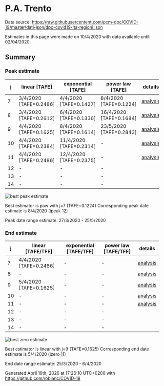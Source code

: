 # P.A. Trento


Data source: https://raw.githubusercontent.com/pcm-dpc/COVID-19/master/dati-json/dpc-covid19-ita-regioni.json

Estimates in this page were made on 10/4/2020 with data available until 02/04/2020.


## Summary 

### Peak estimate 
|j|linear [TAFE]|exponential [TAFE]|power law [TAFE]|details|
|---|----|-----------|---------|-------|
|7|3/4/2020 [TAFE=0.2486]|4/4/2020 [TAFE=0.1427]|8/4/2020 [TAFE=0.1224]|[analysis](COVID-19_p.a._trento_j7_2020-04-02.md)|
|8|3/4/2020 [TAFE=0.2612]|6/4/2020 [TAFE=0.1336]|16/4/2020 [TAFE=0.1684]|[analysis](COVID-19_p.a._trento_j8_2020-04-02.md)|
|9|4/4/2020 [TAFE=0.1625]|8/4/2020 [TAFE=0.1614]|23/5/2020 [TAFE=0.2843]|[analysis](COVID-19_p.a._trento_j9_2020-04-02.md)|
|10|4/4/2020 [TAFE=0.2384]|11/4/2020 [TAFE=0.2314]|-|[analysis](COVID-19_p.a._trento_j10_2020-04-02.md)|
|11|4/4/2020 [TAFE=0.2486]|12/4/2020 [TAFE=0.2375]|-|[analysis](COVID-19_p.a._trento_j11_2020-04-02.md)|
|12|-|-|-||
|13|-|-|-||
|14|-|-|-||

![best peak estimate](COVID-19_p.a._trento_j7_2020-04-02.png)

Best estimator is pow with j=7 (TAFE=0.1224)
Corresponding peak date estimate is 8/4/2020 (ipeak 12)


Peak date range estimate: 27/3/2020 - 25/5/2020

### End estimate 
|j|linear [TAFE/TFE]|exponential [TAFE/TFE]|power law [TAFE/TFE]|details|
|---|----|-----------|---------|-------|
|7|4/4/2020 [TAFE=0.2486]|-|-|[analysis](COVID-19_p.a._trento_j7_2020-04-02.md)|
|8|-|-|-|[analysis](COVID-19_p.a._trento_j8_2020-04-02.md)|
|9|5/4/2020 [TAFE=0.1625]|-|-|[analysis](COVID-19_p.a._trento_j9_2020-04-02.md)|
|10|-|-|-|[analysis](COVID-19_p.a._trento_j10_2020-04-02.md)|
|11|-|-|-|[analysis](COVID-19_p.a._trento_j11_2020-04-02.md)|
|12|-|-|-||
|13|-|-|-||
|14|-|-|-||

![best zero estimate](COVID-19_p.a._trento_j9_2020-04-02.png)

Best estimator is linear with j=9 (TAFE=0.1625)
Corresponding end date estimate is 5/4/2020 (izero 11)


End date range estimate: 25/3/2020 - 6/4/2020

Generated April 10th, 2020 at 17:26:10 UTC+0200 with https://github.com/robianc/COVID-19
